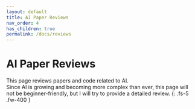 ```yaml
---
layout: default
title: AI Paper Reviews
nav_order: 4
has_children: true
permalink: /docs/reviews
---
```


# **AI Paper Reviews**

This page reviews papers and code related to AI.    
Since AI is growing and becoming more complex than ever, this page will not be beginner-friendly, but I will try to provide a detailed review.
{: .fs-5 .fw-400 }
